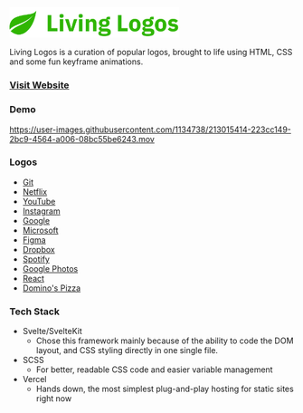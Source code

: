 <img src="https://github.com/AmruthPillai/Living-Logos/blob/main/static/logo.png?raw=true" width="300px" />

Living Logos is a curation of popular logos, brought to life using HTML, CSS and some fun keyframe animations.

### [Visit Website](https://living-logos.vercel.app)

### Demo

https://user-images.githubusercontent.com/1134738/213015414-223cc149-2bc9-4564-a006-08bc55be6243.mov

### Logos

- [Git](https://living-logos.vercel.app/logo/git)
- [Netflix](https://living-logos.vercel.app/logo/netflix)
- [YouTube](https://living-logos.vercel.app/logo/youtube)
- [Instagram](https://living-logos.vercel.app/logo/instagram)
- [Google](https://living-logos.vercel.app/logo/google)
- [Microsoft](https://living-logos.vercel.app/logo/microsoft)
- [Figma](https://living-logos.vercel.app/logo/figma)
- [Dropbox](https://living-logos.vercel.app/logo/dropbox)
- [Spotify](https://living-logos.vercel.app/logo/spotify)
- [Google Photos](https://living-logos.vercel.app/logo/google-photos)
- [React](https://living-logos.vercel.app/logo/react)
- [Domino's Pizza](https://living-logos.vercel.app/logo/dominos-pizza)

### Tech Stack

- Svelte/SvelteKit
  - Chose this framework mainly because of the ability to code the DOM layout, and CSS styling directly in one single file.
- SCSS
  - For better, readable CSS code and easier variable management
- Vercel
  - Hands down, the most simplest plug-and-play hosting for static sites right now
